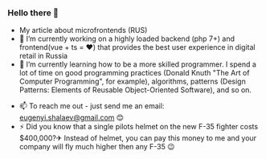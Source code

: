 ### Hello there 👋

- My article about microfrontends (RUS)
- 🔭 I’m currently working on a highly loaded backend (php 7+) and frontend(vue + ts = ❤) that provides the best user experience in digital retail in Russia
- 🌱 I’m currently learning how to be a more skilled programmer. I spend a lot of time on good programming practices (Donald Knuth "The Art of Computer Programming", for example), algorithms, patterns (Design Patterns: Elements of Reusable Object-Oriented Software), and so on.
<!-- - 👯 I’m looking to collaborate on ...
- 🤔 I’m looking for help with ... -->
<!-- - 💬 Ask me about ... -->
- 📫 To reach me out - just send me an email: eugenyi.shalaev@gmail.com 😊
- ⚡ Did you know that a single pilots helmet on the new F-35 fighter costs $400,000?✈ Instead of helmet, you can pay this money to me and your company will fly much higher then any F-35 😉
